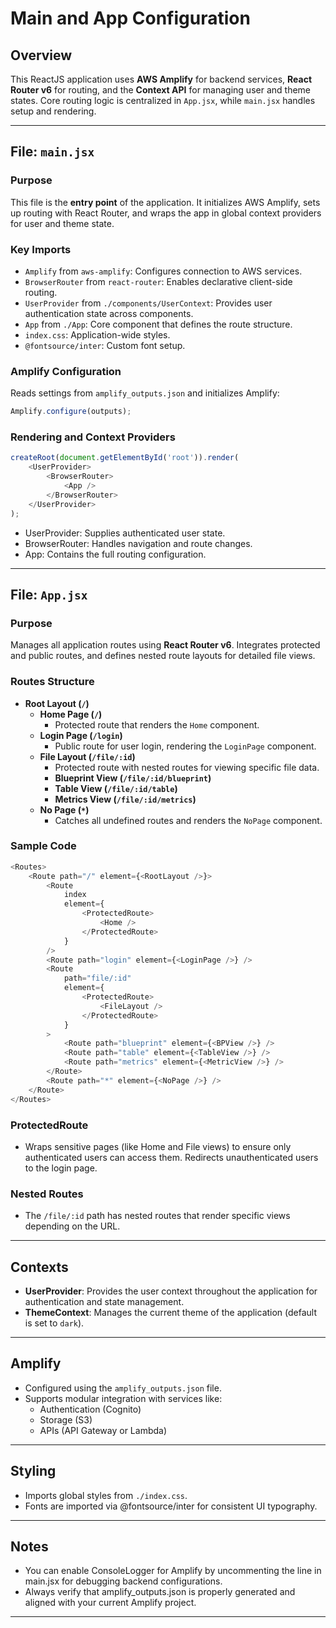# Main and App Configuration

## Overview
This ReactJS application uses **AWS Amplify** for backend services, **React Router v6** for routing, and the **Context API** for managing user and theme states. Core routing logic is centralized in `App.jsx`, while `main.jsx` handles setup and rendering.

---

## File: `main.jsx`

### Purpose
This file is the **entry point** of the application. It initializes AWS Amplify, sets up routing with React Router, and wraps the app in global context providers for user and theme state.

### Key Imports
- `Amplify` from `aws-amplify`: Configures connection to AWS services.  
- `BrowserRouter` from `react-router`: Enables declarative client-side routing.  
- `UserProvider` from `./components/UserContext`: Provides user authentication state across components.  
- `App` from `./App`: Core component that defines the route structure.  
- `index.css`: Application-wide styles.  
- `@fontsource/inter`: Custom font setup.

### Amplify Configuration
Reads settings from `amplify_outputs.json` and initializes Amplify:

```js
Amplify.configure(outputs);
```

### Rendering and Context Providers
```javascript
createRoot(document.getElementById('root')).render(
    <UserProvider>
        <BrowserRouter>
            <App />
        </BrowserRouter>
    </UserProvider>
);
```

- UserProvider: Supplies authenticated user state.
- BrowserRouter: Handles navigation and route changes.
- App: Contains the full routing configuration.

---

## File: `App.jsx`

### Purpose
Manages all application routes using **React Router v6**. Integrates protected and public routes, and defines nested route layouts for detailed file views.

### Routes Structure

- **Root Layout (`/`)**  
  - **Home Page (`/`)**  
    - Protected route that renders the `Home` component.  
  - **Login Page (`/login`)**  
    - Public route for user login, rendering the `LoginPage` component.  
  - **File Layout (`/file/:id`)**  
    - Protected route with nested routes for viewing specific file data.  
    - **Blueprint View (`/file/:id/blueprint`)**  
    - **Table View (`/file/:id/table`)**  
    - **Metrics View (`/file/:id/metrics`)**  
  - **No Page (`*`)**  
    - Catches all undefined routes and renders the `NoPage` component.  

### Sample Code
```javascript
<Routes>
    <Route path="/" element={<RootLayout />}>
        <Route
            index
            element={
                <ProtectedRoute>
                    <Home />
                </ProtectedRoute>
            }
        />
        <Route path="login" element={<LoginPage />} />
        <Route
            path="file/:id"
            element={
                <ProtectedRoute>
                    <FileLayout />
                </ProtectedRoute>
            }
        >
            <Route path="blueprint" element={<BPView />} />
            <Route path="table" element={<TableView />} />
            <Route path="metrics" element={<MetricView />} />
        </Route>
        <Route path="*" element={<NoPage />} />
    </Route>
</Routes>
```

### ProtectedRoute
- Wraps sensitive pages (like Home and File views) to ensure only authenticated users can access them. Redirects unauthenticated users to the login page.

### Nested Routes
- The `/file/:id` path has nested routes that render specific views depending on the URL.

---

## Contexts

- **UserProvider**: Provides the user context throughout the application for authentication and state management.  
- **ThemeContext**: Manages the current theme of the application (default is set to `dark`).  

---

## Amplify

- Configured using the `amplify_outputs.json` file.  
- Supports modular integration with services like:
    - Authentication (Cognito)
    - Storage (S3)
    - APIs (API Gateway or Lambda)

---

## Styling

- Imports global styles from `./index.css`.
- Fonts are imported via @fontsource/inter for consistent UI typography.

---

## Notes

- You can enable ConsoleLogger for Amplify by uncommenting the line in main.jsx for debugging backend configurations.
- Always verify that amplify_outputs.json is properly generated and aligned with your current Amplify project.

---